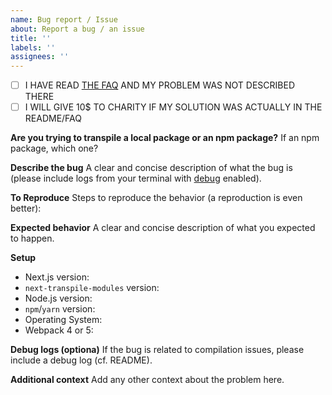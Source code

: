 ```yaml
---
name: Bug report / Issue
about: Report a bug / an issue
title: ''
labels: ''
assignees: ''
---
```


<!-- PLEASE CHECK THE FOLLOWING CHECKBOXES OR YOUR ISSUE WILL GET CLOSED WITHOUT SUPPORT -->

- [ ] I HAVE READ [THE FAQ](https://github.com/martpie/next-transpile-modules#faq) AND MY PROBLEM WAS NOT DESCRIBED THERE
- [ ] I WILL GIVE 10$ TO CHARITY IF MY SOLUTION WAS ACTUALLY IN THE README/FAQ

**Are you trying to transpile a local package or an npm package?**
If an npm package, which one?

**Describe the bug**
A clear and concise description of what the bug is (please include logs from your terminal with [debug](https://github.com/martpie/next-transpile-modules#withtmtranspilemodules--options) enabled).

**To Reproduce**
Steps to reproduce the behavior (a reproduction is even better):

**Expected behavior**
A clear and concise description of what you expected to happen.

**Setup**

- Next.js version:
- `next-transpile-modules` version:
- Node.js version:
- `npm`/`yarn` version:
- Operating System:
- Webpack 4 or 5:

<!-- if applicable, please add your next.config.js, information about the package you are trying to transpile, debug logs (CF. README), workspaces/lerna, anything that can help -->

**Debug logs (optiona)**
If the bug is related to compilation issues, please include a debug log (cf. README).

**Additional context**
Add any other context about the problem here.
